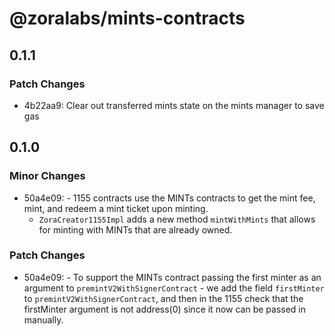 # @zoralabs/mints-contracts

## 0.1.1

### Patch Changes

- 4b22aa9: Clear out transferred mints state on the mints manager to save gas

## 0.1.0

### Minor Changes

- 50a4e09: - 1155 contracts use the MINTs contracts to get the mint fee, mint, and redeem a mint ticket upon minting.
  - `ZoraCreator1155Impl` adds a new method `mintWithMints` that allows for minting with MINTs that are already owned.

### Patch Changes

- 50a4e09: - To support the MINTs contract passing the first minter as an argument to `premintV2WithSignerContract` - we add the field `firstMinter` to `premintV2WithSignerContract`, and then in the 1155 check that the firstMinter argument is not address(0) since it now can be passed in manually.
